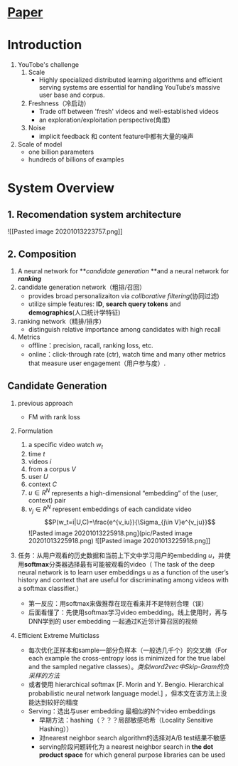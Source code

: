 # [Paper](https://static.googleusercontent.com/media/research.google.com/zh-CN//pubs/archive/45530.pdf)
# Introduction
1. YouTobe's challenge
	1. Scale
		- Highly specialized distributed learning algorithms and efficient serving systems are essential for handling YouTube’s massive user base and corpus.
	2. Freshness（冷启动）
		- Trade off between 'fresh' videos and well-established videos
		- an exploration/exploitation perspective(角度)
	3. Noise
		- implicit feedback 和 content feature中都有大量的噪声
2. Scale of model
	- one billion parameters
	- hundreds of billions of examples
# System Overview
##  1. Recomendation system architecture
![[Pasted image 20201013223757.png]]

##  2. Composition
1. A neural network for ***candidate generation* **and a neural network for ***ranking***
2. candidate generation network（粗排/召回）
	- provides broad personalizaiton via *collborative filtering*(协同过滤)
	- utilize simple features: **ID**, **search query tokens** and **demographics**(人口统计学特征)
3. ranking network（精排/排序）
	- distinguish relative importance among candidates with high recall
4. Metrics
	- offline：precision, racall, ranking loss, etc.
	- online：click-through rate (ctr), watch time and many other metrics that measure user engagement（用户参与度）.

## Candidate Generation
1. previous approach
	- FM with rank loss
2. Formulation
	1. a specific video watch $w_t$ 
	2. time $t$ 
	3. videos $i$
	4. from a corpus $V$ 
	5. user $U$
	6. context $C$
	7. $u \in R^N$ represents a high-dimensional “embedding” of the (user, context) pair
	8. $v_j \in R^N$ represent embeddings of each candidate video
	$$P(w_t=i|U,C)=\frac{e^{v_iu}}{\Sigma_{j\in V}e^{v_ju}}$$
![Pasted image 20201013225918.png](pic/Pasted image 20201013225918.png)
![[Pasted image 20201013225918.png]]

4. 任务：从用户观看的历史数据和当前上下文中学习用户的embedding $u$，并使用**softmax**分类器选择最有可能被观看的video（ The task of the deep neural network is to learn user embeddings u as a function of the user’s history and context that are useful for discriminating among videos with a softmax classifier.）
	- 第一反应：用softmax来做推荐在现在看来并不是特别合理（误）
	- 后面看懂了：先使用softmax学习video embedding。线上使用时，再与DNN学到的 user embedding 一起通过K近邻计算召回的视频
5. Efficient Extreme Multiclass
	- 每次优化正样本和sample一部分负样本（一般选几千个）的交叉熵（For each example the cross-entropy loss is minimized for the true label and the sampled negative classes）。*类似word2vec中Skip-Gram的负采样的方法*
	- 或者使用 hierarchical softmax [F. Morin and Y. Bengio. Hierarchical probabilistic neural network language model.] ，但本文在该方法上没能达到较好的精度
	- Serving：选出与user embedding 最相似的N个video embeddings
		- 早期方法：hashing（？？？局部敏感哈希（Locality Sensitive Hashing））
		- 对nearest neighbor search algorithm的选择对A/B test结果不敏感
		- serving阶段问题转化为 a nearest neighbor search in **the dot product space** for which general purpose libraries can be used 


## 